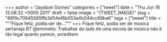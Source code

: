 
+++
author = "Jaydson Gomes"
categories = ["tweet"]
date = "Thu Jun 16 12:58:32 +0000 2011"
draft = false
image = "{TWEET_IMAGE}"
slug = "86f9c70845585ffb3d54ef8b053a4b044cc69be6"
tags = ["tweet"]
title = """Fique feliz, podia ser de..."""
+++
Fique feliz, podia ser de musica sertaneja RT @eminetto: Trabalhar do lado de uma escola de música não é tão legal quanto parece, acreditem
